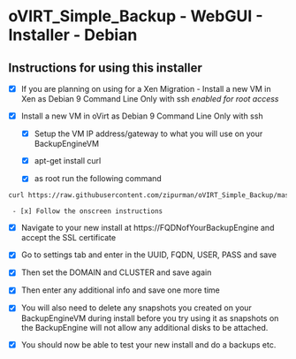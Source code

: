 # oVIRT_Simple_Backup - WebGUI - Installer - Debian

## Instructions for using this installer

 - [x] If you are planning on using for a Xen Migration - Install a new VM in Xen as Debian 9 Command Line Only with ssh *enabled for root access*

 - [x] Install a new VM in oVirt as Debian 9 Command Line Only with ssh
 
    - [x] Setup the VM IP address/gateway to what you will use on your BackupEngineVM
    
    - [x] apt-get install curl
    
    - [x] as root run the following command
 ```bash
curl https://raw.githubusercontent.com/zipurman/oVIRT_Simple_Backup/master/server/installer/install.sh | bash
```
     - [x] Follow the onscreen instructions
 
 - [x] Navigate to your new install at https://FQDNofYourBackupEngine and accept the SSL certificate
 
 - [x] Go to settings tab and enter in the UUID, FQDN, USER, PASS and save
 
 - [x] Then set the DOMAIN and CLUSTER and save again
 
 - [x] Then enter any additional info and save one more time
 
 - [x] You will also need to delete any snapshots you created on your BackupEngineVM during install before you try using it as snapshots on the BackupEngine will not allow any additional disks to be attached.
 
 - [x] You should now be able to test your new install and do a backups etc.